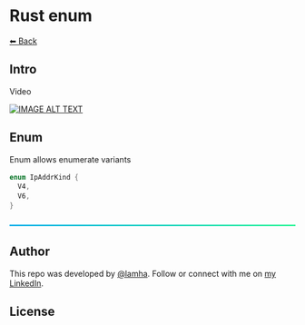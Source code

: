 # Rust enum

[⬅ Back](../README.md)

## Intro 
Video

<div>
  <a href="https://www.youtube.com/watch?v=DSZqIJhkNCM"><img src="https://img.youtube.com/vi/DSZqIJhkNCM/0.jpg" alt="IMAGE ALT TEXT"></a>
</div>


## Enum 
Enum allows enumerate variants

```Rust
enum IpAddrKind {
  V4, 
  V6,
}

```



<p><img type="separator" height=8px width="100%" src="https://github.com/HaLamUs/nft-drop/blob/main/assets/aqua.png"></p>

## Author

This repo was developed by [@lamha](https://github.com/HaLamUs). 
Follow or connect with me on [my LinkedIn](https://www.linkedin.com/in/lamhacs). 

## License